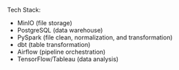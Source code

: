 Tech Stack:
- MinIO (file storage)
- PostgreSQL (data warehouse)
- PySpark (file clean, normalization, and transformation)
- dbt (table transformation)
- Airflow (pipeline orchestration)
- TensorFlow/Tableau (data analysis)